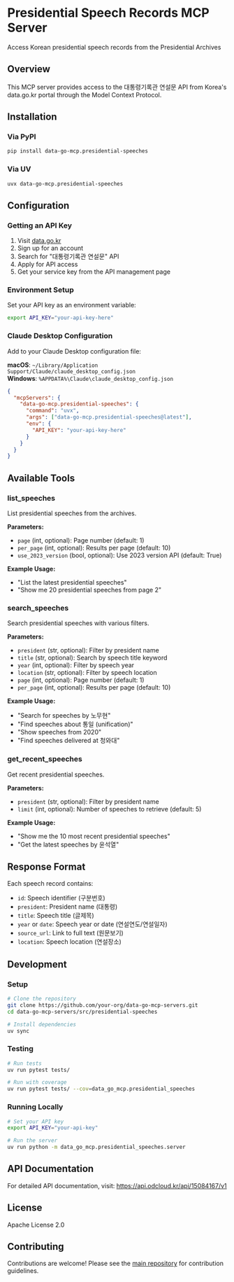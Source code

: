 # Presidential Speech Records MCP Server

Access Korean presidential speech records from the Presidential Archives

## Overview

This MCP server provides access to the 대통령기록관 연설문 API from Korea's data.go.kr portal through the Model Context Protocol.

## Installation

### Via PyPI

```bash
pip install data-go-mcp.presidential-speeches
```

### Via UV

```bash
uvx data-go-mcp.presidential-speeches
```

## Configuration

### Getting an API Key

1. Visit [data.go.kr](https://www.data.go.kr)
2. Sign up for an account
3. Search for "대통령기록관 연설문" API
4. Apply for API access
5. Get your service key from the API management page

### Environment Setup

Set your API key as an environment variable:

```bash
export API_KEY="your-api-key-here"
```

### Claude Desktop Configuration

Add to your Claude Desktop configuration file:

**macOS**: `~/Library/Application Support/Claude/claude_desktop_config.json`  
**Windows**: `%APPDATA%\Claude\claude_desktop_config.json`

```json
{
  "mcpServers": {
    "data-go-mcp.presidential-speeches": {
      "command": "uvx",
      "args": ["data-go-mcp.presidential-speeches@latest"],
      "env": {
        "API_KEY": "your-api-key-here"
      }
    }
  }
}
```

## Available Tools

### list_speeches

List presidential speeches from the archives.

**Parameters:**
- `page` (int, optional): Page number (default: 1)
- `per_page` (int, optional): Results per page (default: 10)
- `use_2023_version` (bool, optional): Use 2023 version API (default: True)

**Example Usage:**
- "List the latest presidential speeches"
- "Show me 20 presidential speeches from page 2"

### search_speeches

Search presidential speeches with various filters.

**Parameters:**
- `president` (str, optional): Filter by president name
- `title` (str, optional): Search by speech title keyword
- `year` (int, optional): Filter by speech year
- `location` (str, optional): Filter by speech location
- `page` (int, optional): Page number (default: 1)
- `per_page` (int, optional): Results per page (default: 10)

**Example Usage:**
- "Search for speeches by 노무현"
- "Find speeches about 통일 (unification)"
- "Show speeches from 2020"
- "Find speeches delivered at 청와대"

### get_recent_speeches

Get recent presidential speeches.

**Parameters:**
- `president` (str, optional): Filter by president name
- `limit` (int, optional): Number of speeches to retrieve (default: 5)

**Example Usage:**
- "Show me the 10 most recent presidential speeches"
- "Get the latest speeches by 윤석열"

## Response Format

Each speech record contains:
- `id`: Speech identifier (구분번호)
- `president`: President name (대통령)
- `title`: Speech title (글제목)
- `year` or `date`: Speech year or date (연설연도/연설일자)
- `source_url`: Link to full text (원문보기)
- `location`: Speech location (연설장소)

## Development

### Setup

```bash
# Clone the repository
git clone https://github.com/your-org/data-go-mcp-servers.git
cd data-go-mcp-servers/src/presidential-speeches

# Install dependencies
uv sync
```

### Testing

```bash
# Run tests
uv run pytest tests/

# Run with coverage
uv run pytest tests/ --cov=data_go_mcp.presidential_speeches
```

### Running Locally

```bash
# Set your API key
export API_KEY="your-api-key"

# Run the server
uv run python -m data_go_mcp.presidential_speeches.server
```

## API Documentation

For detailed API documentation, visit: https://api.odcloud.kr/api/15084167/v1

## License

Apache License 2.0

## Contributing

Contributions are welcome! Please see the [main repository](https://github.com/your-org/data-go-mcp-servers) for contribution guidelines.